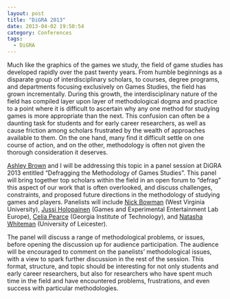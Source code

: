```yaml
---
layout: post
title: "DiGRA 2013"
date: 2013-04-02 19:50:54
category: Conferences
tags:
  - DiGRA
---
```


Much like the graphics of the games we study, the field of game studies has developed rapidly over the past twenty years. From humble beginnings as a disparate group of interdisciplinary scholars, to courses, degree programs, and departments focusing exclusively on Games Studies, the field has grown incrementally. <!--more-->During this growth, the interdisciplinary nature of the field has compiled layer upon layer of methodological dogma and practice to a point where it is difficult to ascertain why any one method for studying games is more appropriate than the next. This confusion can often be a daunting task for students and for early career researchers, as well as cause friction among scholars frustrated by the wealth of approaches available to them. On the one hand, many find it difficult settle on one course of action, and on the other, methodology is often not given the thorough consideration it deserves. 

[Ashley Brown](http://www.socialsciences.manchester.ac.uk/disciplines/sociology/postgraduate/current/abrown/) and I will be addressing this topic in a panel session at DiGRA 2013 entitled “Defragging the Methodology of Games Studies”.  This panel will bring together top scholars within the field in an open forum to “defrag” this aspect of our work that is often overlooked, and discuss challenges, constraints, and proposed future directions in the methodology of studying games and players. Panelists will include [Nick Bowman](http://comm.wvu.edu/fs/faculty/nick_bowman) (West Virginia University), [Jussi Holopainen](http://scholar.google.de/citations?user=LMEjiCYAAAAJ&hl=en) (Games and Experimental Entertainment Lab Europe), [Celia Pearce](http://www.digitallounge.gatech.edu/faculty/?id=17) (Georgia Institute of Technology), and [Natasha Whiteman](http://www2.le.ac.uk/departments/media/people/natasha-whiteman) (University of Leicester). 

The panel will discuss a range of methodological problems, or issues, before opening the discussion up for audience participation. The audience will be encouraged to comment on the panelists’ methodological issues, with a view to spark further discussion in the rest of the session. This format, structure, and topic should be interesting for not only students and early career researchers, but also for researchers who have spent much time in the field and have encountered problems, frustrations, and even success with particular methodologies. 

